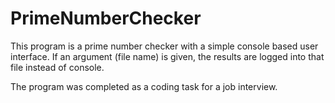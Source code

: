 # PrimeNumberChecker
This program is a prime number checker with a simple console based user interface. If an argument (file name) is given, the results are logged into that file instead of console.

The program was completed as a coding task for a job interview.

